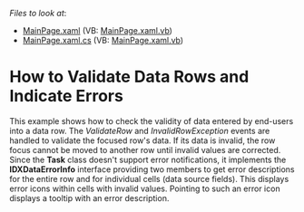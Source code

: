 <!-- default file list -->
*Files to look at*:

* [MainPage.xaml](./CS/ValidatingDataRows/MainPage.xaml) (VB: [MainPage.xaml.vb](./VB/ValidatingDataRows/MainPage.xaml.vb))
* [MainPage.xaml.cs](./CS/ValidatingDataRows/MainPage.xaml.cs) (VB: [MainPage.xaml.vb](./VB/ValidatingDataRows/MainPage.xaml.vb))
<!-- default file list end -->
# How to Validate Data Rows and Indicate Errors


<p>This example shows how to check the validity of data entered by end-users into a data row. The <i>ValidateRow</i> and <i>InvalidRowException</i> events are handled to validate the focused row's data. If its data is invalid, the row focus cannot be moved to another row until invalid values are corrected.<br />
Since the <strong>Task</strong> class doesn't support error notifications, it implements the <strong>IDXDataErrorInfo</strong> interface providing two members to get error descriptions for the entire row and for individual cells (data source fields). This displays error icons within cells with invalid values. Pointing to such an error icon displays a tooltip with an error description.<br />
 </p>

<br/>


